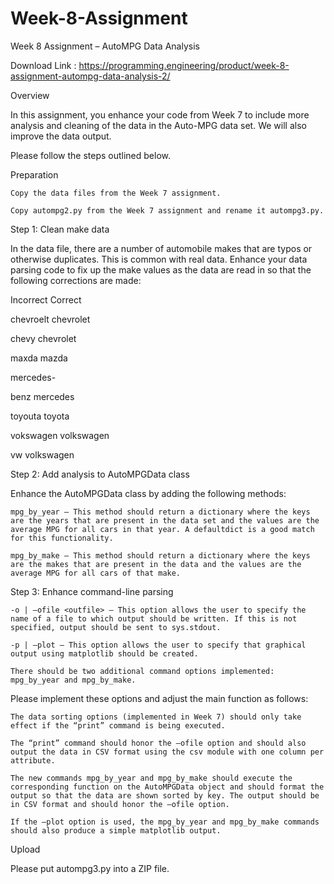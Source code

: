 # Week-8-Assignment
Week 8 Assignment – AutoMPG Data Analysis

Download Link : https://programming.engineering/product/week-8-assignment-autompg-data-analysis-2/

Overview

In this assignment, you enhance your code from Week 7 to include more analysis and cleaning of the data in the Auto-MPG data set. We will also improve the data output.

Please follow the steps outlined below.

Preparation

    Copy the data files from the Week 7 assignment.

    Copy autompg2.py from the Week 7 assignment and rename it autompg3.py.

Step 1: Clean make data

In the data file, there are a number of automobile makes that are typos or otherwise duplicates. This is common with real data. Enhance your data parsing code to fix up the make values as the data are read in so that the following corrections are made:

Incorrect Correct

chevroelt chevrolet

chevy chevrolet

maxda mazda

mercedes-

benz mercedes

toyouta toyota

vokswagen volkswagen

vw volkswagen

Step 2: Add analysis to AutoMPGData class

Enhance the AutoMPGData class by adding the following methods:

    mpg_by_year – This method should return a dictionary where the keys are the years that are present in the data set and the values are the average MPG for all cars in that year. A defaultdict is a good match for this functionality.

    mpg_by_make – This method should return a dictionary where the keys are the makes that are present in the data and the values are the average MPG for all cars of that make.

Step 3: Enhance command-line parsing

    -o | –ofile <outfile> – This option allows the user to specify the name of a file to which output should be written. If this is not specified, output should be sent to sys.stdout.

    -p | –plot – This option allows the user to specify that graphical output using matplotlib should be created.

    There should be two additional command options implemented: mpg_by_year and mpg_by_make.

Please implement these options and adjust the main function as follows:

    The data sorting options (implemented in Week 7) should only take effect if the “print” command is being executed.

    The “print” command should honor the –ofile option and should also output the data in CSV format using the csv module with one column per attribute.

    The new commands mpg_by_year and mpg_by_make should execute the corresponding function on the AutoMPGData object and should format the output so that the data are shown sorted by key. The output should be in CSV format and should honor the –ofile option.

    If the –plot option is used, the mpg_by_year and mpg_by_make commands should also produce a simple matplotlib output.

Upload

Please put autompg3.py into a ZIP file.
